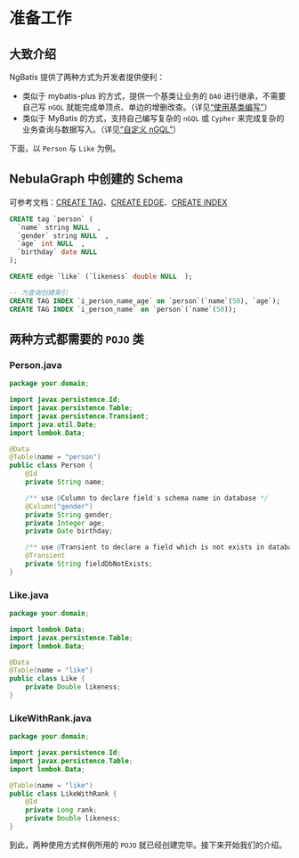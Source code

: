 # 准备工作

## 大致介绍

NgBatis 提供了两种方式为开发者提供便利：

- 类似于 mybatis-plus 的方式，提供一个基类让业务的 `DAO` 进行继承，不需要自己写 `nGQL` 就能完成单顶点、单边的增删改查。（详见[“使用基类编写”](./dao-basic)）
- 类似于 MyBatis 的方式，支持自己编写复杂的 `nGQL` 或 `Cypher` 来完成复杂的业务查询与数据写入。（详见[“自定义 nGQL”](./custom-crud)）

下面，以 `Person` 与 `Like` 为例。

## NebulaGraph 中创建的 Schema

可参考文档：[CREATE TAG](https://docs.nebula-graph.com.cn/3.1.0/3.ngql-guide/10.tag-statements/1.create-tag/)、[CREATE EDGE](https://docs.nebula-graph.com.cn/3.1.0/3.ngql-guide/11.edge-type-statements/1.create-edge/)、[CREATE INDEX](https://docs.nebula-graph.com.cn/3.1.0/3.ngql-guide/14.native-index-statements/1.create-native-index/)

```sql
CREATE tag `person` (
  `name` string NULL  , 
  `gender` string NULL  , 
  `age` int NULL  , 
  `birthday` date NULL  
);
```

```sql
CREATE edge `like` (`likeness` double NULL  );
```

```sql
-- 为查询创建索引
CREATE TAG INDEX `i_person_name_age` on `person`(`name`(50), `age`);
CREATE TAG INDEX `i_person_name` on `person`(`name`(50));
```

## 两种方式都需要的 `POJO` 类

### Person.java

```java
package your.domain;

import javax.persistence.Id;
import javax.persistence.Table;
import javax.persistence.Transient;
import java.util.Date;
import lombok.Data;

@Data
@Table(name = "person")
public class Person {
    @Id
    private String name;

    /** use @Column to declare field's schema name in database */
    @Column("gender")
    private String gender;
    private Integer age;
    private Date birthday;

    /** use @Transient to declare a field which is not exists in database */
    @Transient
    private String fieldDbNotExists;
}
```

### Like.java

```java
package your.domain;

import lombok.Data;
import javax.persistence.Table;
import lombok.Data;

@Data
@Table(name = "like")
public class Like {
    private Double likeness;
}
```

### LikeWithRank.java

```java
package your.domain;

import javax.persistence.Id;
import javax.persistence.Table;
import lombok.Data;

@Table(name = "like")
public class LikeWithRank {
    @Id
    private Long rank;
    private Double likeness;
}
```

到此，两种使用方式样例所用的 `POJO` 就已经创建完毕。接下来开始我们的介绍。